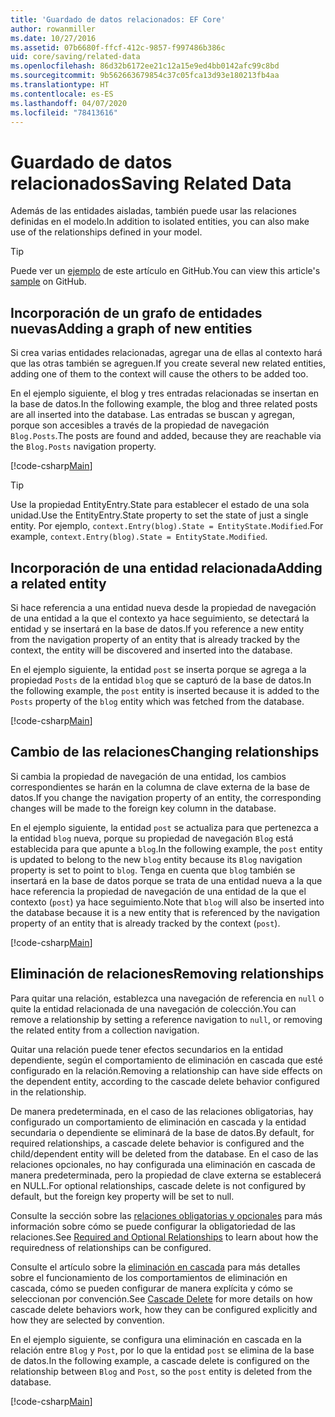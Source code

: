 ```yaml
---
title: 'Guardado de datos relacionados: EF Core'
author: rowanmiller
ms.date: 10/27/2016
ms.assetid: 07b6680f-ffcf-412c-9857-f997486b386c
uid: core/saving/related-data
ms.openlocfilehash: 86d32b6172ee21c12a15e9ed4bb0142afc99c8bd
ms.sourcegitcommit: 9b562663679854c37c05fca13d93e180213fb4aa
ms.translationtype: HT
ms.contentlocale: es-ES
ms.lasthandoff: 04/07/2020
ms.locfileid: "78413616"
---
```

# <a name="saving-related-data"></a><span data-ttu-id="50411-102">Guardado de datos relacionados</span><span class="sxs-lookup"><span data-stu-id="50411-102">Saving Related Data</span></span>

<span data-ttu-id="50411-103">Además de las entidades aisladas, también puede usar las relaciones definidas en el modelo.</span><span class="sxs-lookup"><span data-stu-id="50411-103">In addition to isolated entities, you can also make use of the relationships defined in your model.</span></span>

> [!TIP]  
> <span data-ttu-id="50411-104">Puede ver un [ejemplo](https://github.com/dotnet/EntityFramework.Docs/tree/master/samples/core/Saving/RelatedData/) de este artículo en GitHub.</span><span class="sxs-lookup"><span data-stu-id="50411-104">You can view this article's [sample](https://github.com/dotnet/EntityFramework.Docs/tree/master/samples/core/Saving/RelatedData/) on GitHub.</span></span>

## <a name="adding-a-graph-of-new-entities"></a><span data-ttu-id="50411-105">Incorporación de un grafo de entidades nuevas</span><span class="sxs-lookup"><span data-stu-id="50411-105">Adding a graph of new entities</span></span>

<span data-ttu-id="50411-106">Si crea varias entidades relacionadas, agregar una de ellas al contexto hará que las otras también se agreguen.</span><span class="sxs-lookup"><span data-stu-id="50411-106">If you create several new related entities, adding one of them to the context will cause the others to be added too.</span></span>

<span data-ttu-id="50411-107">En el ejemplo siguiente, el blog y tres entradas relacionadas se insertan en la base de datos.</span><span class="sxs-lookup"><span data-stu-id="50411-107">In the following example, the blog and three related posts are all inserted into the database.</span></span> <span data-ttu-id="50411-108">Las entradas se buscan y agregan, porque son accesibles a través de la propiedad de navegación `Blog.Posts`.</span><span class="sxs-lookup"><span data-stu-id="50411-108">The posts are found and added, because they are reachable via the `Blog.Posts` navigation property.</span></span>

[!code-csharp[Main](../../../samples/core/Saving/RelatedData/Sample.cs#AddingGraphOfEntities)]

> [!TIP]  
> <span data-ttu-id="50411-109">Use la propiedad EntityEntry.State para establecer el estado de una sola unidad.</span><span class="sxs-lookup"><span data-stu-id="50411-109">Use the EntityEntry.State property to set the state of just a single entity.</span></span> <span data-ttu-id="50411-110">Por ejemplo, `context.Entry(blog).State = EntityState.Modified`.</span><span class="sxs-lookup"><span data-stu-id="50411-110">For example, `context.Entry(blog).State = EntityState.Modified`.</span></span>

## <a name="adding-a-related-entity"></a><span data-ttu-id="50411-111">Incorporación de una entidad relacionada</span><span class="sxs-lookup"><span data-stu-id="50411-111">Adding a related entity</span></span>

<span data-ttu-id="50411-112">Si hace referencia a una entidad nueva desde la propiedad de navegación de una entidad a la que el contexto ya hace seguimiento, se detectará la entidad y se insertará en la base de datos.</span><span class="sxs-lookup"><span data-stu-id="50411-112">If you reference a new entity from the navigation property of an entity that is already tracked by the context, the entity will be discovered and inserted into the database.</span></span>

<span data-ttu-id="50411-113">En el ejemplo siguiente, la entidad `post` se inserta porque se agrega a la propiedad `Posts` de la entidad `blog` que se capturó de la base de datos.</span><span class="sxs-lookup"><span data-stu-id="50411-113">In the following example, the `post` entity is inserted because it is added to the `Posts` property of the `blog` entity which was fetched from the database.</span></span>

[!code-csharp[Main](../../../samples/core/Saving/RelatedData/Sample.cs#AddingRelatedEntity)]

## <a name="changing-relationships"></a><span data-ttu-id="50411-114">Cambio de las relaciones</span><span class="sxs-lookup"><span data-stu-id="50411-114">Changing relationships</span></span>

<span data-ttu-id="50411-115">Si cambia la propiedad de navegación de una entidad, los cambios correspondientes se harán en la columna de clave externa de la base de datos.</span><span class="sxs-lookup"><span data-stu-id="50411-115">If you change the navigation property of an entity, the corresponding changes will be made to the foreign key column in the database.</span></span>

<span data-ttu-id="50411-116">En el ejemplo siguiente, la entidad `post` se actualiza para que pertenezca a la entidad `blog` nueva, porque su propiedad de navegación `Blog` está establecida para que apunte a `blog`.</span><span class="sxs-lookup"><span data-stu-id="50411-116">In the following example, the `post` entity is updated to belong to the new `blog` entity because its `Blog` navigation property is set to point to `blog`.</span></span> <span data-ttu-id="50411-117">Tenga en cuenta que `blog` también se insertará en la base de datos porque se trata de una entidad nueva a la que hace referencia la propiedad de navegación de una entidad de la que el contexto (`post`) ya hace seguimiento.</span><span class="sxs-lookup"><span data-stu-id="50411-117">Note that `blog` will also be inserted into the database because it is a new entity that is referenced by the navigation property of an entity that is already tracked by the context (`post`).</span></span>

[!code-csharp[Main](../../../samples/core/Saving/RelatedData/Sample.cs#ChangingRelationships)]

## <a name="removing-relationships"></a><span data-ttu-id="50411-118">Eliminación de relaciones</span><span class="sxs-lookup"><span data-stu-id="50411-118">Removing relationships</span></span>

<span data-ttu-id="50411-119">Para quitar una relación, establezca una navegación de referencia en `null` o quite la entidad relacionada de una navegación de colección.</span><span class="sxs-lookup"><span data-stu-id="50411-119">You can remove a relationship by setting a reference navigation to `null`, or removing the related entity from a collection navigation.</span></span>

<span data-ttu-id="50411-120">Quitar una relación puede tener efectos secundarios en la entidad dependiente, según el comportamiento de eliminación en cascada que esté configurado en la relación.</span><span class="sxs-lookup"><span data-stu-id="50411-120">Removing a relationship can have side effects on the dependent entity, according to the cascade delete behavior configured in the relationship.</span></span>

<span data-ttu-id="50411-121">De manera predeterminada, en el caso de las relaciones obligatorias, hay configurado un comportamiento de eliminación en cascada y la entidad secundaria o dependiente se eliminará de la base de datos.</span><span class="sxs-lookup"><span data-stu-id="50411-121">By default, for required relationships, a cascade delete behavior is configured and the child/dependent entity will be deleted from the database.</span></span> <span data-ttu-id="50411-122">En el caso de las relaciones opcionales, no hay configurada una eliminación en cascada de manera predeterminada, pero la propiedad de clave externa se establecerá en NULL.</span><span class="sxs-lookup"><span data-stu-id="50411-122">For optional relationships, cascade delete is not configured by default, but the foreign key property will be set to null.</span></span>

<span data-ttu-id="50411-123">Consulte la sección sobre las [relaciones obligatorias y opcionales](../modeling/relationships.md#required-and-optional-relationships) para más información sobre cómo se puede configurar la obligatoriedad de las relaciones.</span><span class="sxs-lookup"><span data-stu-id="50411-123">See [Required and Optional Relationships](../modeling/relationships.md#required-and-optional-relationships) to learn about how the requiredness of relationships can be configured.</span></span>

<span data-ttu-id="50411-124">Consulte el artículo sobre la [eliminación en cascada](cascade-delete.md) para más detalles sobre el funcionamiento de los comportamientos de eliminación en cascada, cómo se pueden configurar de manera explícita y cómo se seleccionan por convención.</span><span class="sxs-lookup"><span data-stu-id="50411-124">See [Cascade Delete](cascade-delete.md) for more details on how cascade delete behaviors work, how they can be configured explicitly and  how they are selected by convention.</span></span>

<span data-ttu-id="50411-125">En el ejemplo siguiente, se configura una eliminación en cascada en la relación entre `Blog` y `Post`, por lo que la entidad `post` se elimina de la base de datos.</span><span class="sxs-lookup"><span data-stu-id="50411-125">In the following example, a cascade delete is configured on the relationship between `Blog` and `Post`, so the `post` entity is deleted from the database.</span></span>

[!code-csharp[Main](../../../samples/core/Saving/RelatedData/Sample.cs#RemovingRelationships)]
